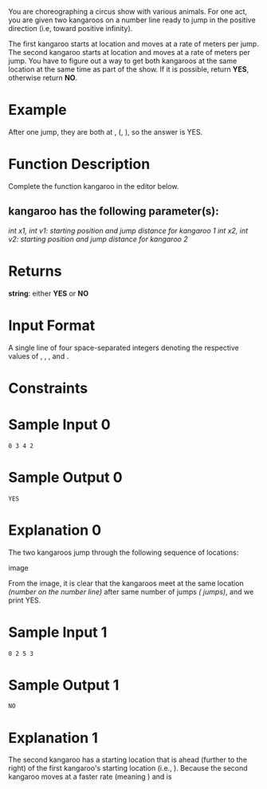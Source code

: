 You are choreographing a circus show with various animals. For one act, you are given two kangaroos on a number line ready to jump in the positive direction (i.e, toward positive infinity).

The first kangaroo starts at location  and moves at a rate of  meters per jump.
The second kangaroo starts at location  and moves at a rate of  meters per jump.
You have to figure out a way to get both kangaroos at the same location at the same time as part of the show. If it is possible, return **YES**, otherwise return **NO**.

# Example




After one jump, they are both at , (, ), so the answer is YES.

# Function Description

Complete the function kangaroo in the editor below.

## kangaroo has the following parameter(s):

*int x1, int v1: starting position and jump distance for kangaroo 1*
*int x2, int v2: starting position and jump distance for kangaroo 2*

# Returns

**string**: either **YES** or **NO**

# Input Format

A single line of four space-separated integers denoting the respective values of , , , and .

# Constraints

# Sample Input 0

    0 3 4 2

# Sample Output 0

    YES

# Explanation 0

The two kangaroos jump through the following sequence of locations:

image

From the image, it is clear that the kangaroos meet at the same location *(number  on the number line)* after same number of jumps *( jumps)*, and we print YES.

# Sample Input 1

    0 2 5 3

# Sample Output 1

    NO

# Explanation 1

The second kangaroo has a starting location that is ahead (further to the right) of the first kangaroo's starting location (i.e., ). Because the second kangaroo moves at a faster rate (meaning ) and is